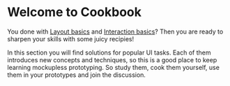 # Welcome to Cookbook

You done with [Layout basics](./../Courses/LayoutBasics/Intro/about.md) and [Interaction basics](./../Courses/InteractionBasics/)? Then you are ready to sharpen your skills with some juicy recipies!

In this section you will find solutions for popular UI tasks. Each of them introduces new concepts and techniques, so this is a good place to keep learning mockupless prototyping. So study them, cook them yourself, use them in your prototypes and join the discussion.
<!-- todo: a link to forum tag: Cookbook -->